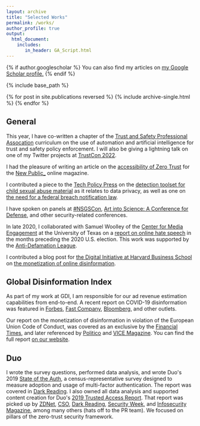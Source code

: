 ```yaml
---
layout: archive
title: "Selected Works"
permalink: /works/
author_profile: true
output: 
  html_document:
    includes:
       in_header: GA_Script.html
---
```


{% if author.googlescholar %}
  You can also find my articles on <u><a href="{{author.googlescholar}}">my Google Scholar profile</a>.</u>
{% endif %}

{% include base_path %}

{% for post in site.publications reversed %}
  {% include archive-single.html %}
{% endfor %}

## General

This year, I have co-written a chapter of the [Trust and Safety Professional Assocation](https://www.tspa.org/) curriculum on the use of automation and artificial intelligence for trust and safety policy enforcement. I will also be giving a lightning talk on one of my Twitter projects at [TrustCon 2022](https://www.trustcon.net/).

I had the pleasure of writing an article on the [accessibility of Zero Trust](https://newpublic.org/article/1954/how-zero-trust-security-locks-out-marginalized-internet-users) for the [New Public_](https://newpublic.org/) online magazine.

I contributed a piece to the [Tech Policy Press](https://techpolicy.press/) on the [detection toolset for child sexual abuse material](https://techpolicy.press/new-eu-privacy-rule-may-complicate-moderation-of-child-sexual-abuse-material/) as it relates to data privacy, as well as one on [the need for a federal breach notification law](https://techpolicy.press/solarwinds-hack-signals-necessity-of-federal-breach-notification-law/).

I have spoken on panels at [#NSGSCon](https://nsgscon.com/), [Art into Science: A Conference for Defense](https://artintoscience.com/), and other security-related conferences.

In late 2020, I collaborated with Samuel Woolley of the [Center for Media Engagement](https://mediaengagement.org/team/samuel-c-woolley/) at the University of Texas on a [report on online hate speech](https://www.adl.org/resources/reports/computational-propaganda-and-the-2020-election) in the months preceding the 2020 U.S. election. This work was supported by the [Anti-Defamation League](https://www.adl.org/). 

I contributed a blog post for [the Digital Initiative at Harvard Business School](https://digital.hbs.edu/) on [the monetization of online disinformation](https://digital.hbs.edu/platforms-crowds/how-brands-unwittingly-fund-disinformation/).

## Global Disinformation Index

As part of my work at GDI, I am responsible for our ad revenue estimation capabilities from end-to-end. A recent report on COVID-19 disinformation was featured in [Forbes](https://www.forbes.com/sites/isabeltogoh/2020/07/08/google-and-amazon-are-inadvertently-funding-covid-conspiracy-sites-to-the-tune-of-25-million/#521107467d96), [Fast Company](https://www.fastcompany.com/90514329/google-is-placing-ads-next-to-health-misinformation-on-conspiracy-sites), [Bloomberg](https://www.bloomberg.com/news/articles/2020-06-01/google-helps-place-ads-on-sites-amplifying-covid-19-conspiracies), and other outlets.

Our report on the monetization of disinformation in violation of the European Union Code of Conduct, was covered as an exclusive by the [Financial Times](https://www.ft.com/content/5f8a405c-c132-4d9b-a86f-c52884535f3e), and later referenced by [Politico](https://www.politico.eu/newsletter/brussels-playbook/politico-brussels-playbook-stay-home-but-poles-apart-vaccine-info-wars/) and [VICE Magazine](https://www.vice.com/en_us/article/z3bkz9/google-is-putting-amazon-prime-ads-on-russia-backed-sites-spreading-coronavirus-conspiracies). You can find the full report [on our website](https://disinformationindex.org/wp-content/uploads/2020/03/GDI_Adtech_EU.pdf).


## Duo
I wrote the survey questions, performed data analysis, and wrote Duo's 2019 [State of the Auth](https://duo.com/blog/the-2019-state-of-the-auth-report-has-2fa-hit-mainstream-yet), a census-representative survey designed to measure adoption and usage of multi-factor authentication. The report was covered in [Dark Reading](https://www.darkreading.com/application-security/younger-generations-drive-bulk-of-2fa-adoption/d/d-id/1336581).
I also owned all data analysis and supported content creation for Duo's [2019 Trusted Access Report](https://duo.com/resources/ebooks/the-2019-duo-trusted-access-report). That report was picked up by [ZDNet](https://www.zdnet.com/pictures/2019s-tech-security-and-authentication-trends/), [CSO](https://www.csoonline.com/article/3409785/companies-with-zero-trust-network-security-move-toward-biometric-authentication.html), [Dark Reading](https://www.darkreading.com/cloud/security-snapshot-os-authentication-browser-and-cloud-trends/d/d-id/1335262), [Security Week](https://www.securityweek.com/enterprises-showing-increasing-backing-zero-trust-authentication), and [Infosecurity Magazine](https://www.infosecurity-magazine.com/news/businesses-shine-a-light-on-shadow/), among many others (hats off to the PR team). We focused on pillars of the zero-trust security framework.
